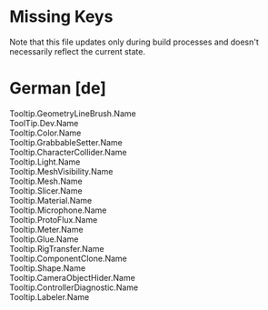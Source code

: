 # Missing Keys
Note that this file updates only during build processes and doesn't necessarily reflect the current state.

# German [de]
Tooltip.GeometryLineBrush.Name  
ToolTip.Dev.Name  
Tooltip.Color.Name  
Tooltip.GrabbableSetter.Name  
Tooltip.CharacterCollider.Name  
Tooltip.Light.Name  
Tooltip.MeshVisibility.Name  
Tooltip.Mesh.Name  
Tooltip.Slicer.Name  
Tooltip.Material.Name  
Tooltip.Microphone.Name  
Tooltip.ProtoFlux.Name  
Tooltip.Meter.Name  
Tooltip.Glue.Name  
Tooltip.RigTransfer.Name  
Tooltip.ComponentClone.Name  
Tooltip.Shape.Name  
Tooltip.CameraObjectHider.Name  
Tooltip.ControllerDiagnostic.Name  
Tooltip.Labeler.Name  


